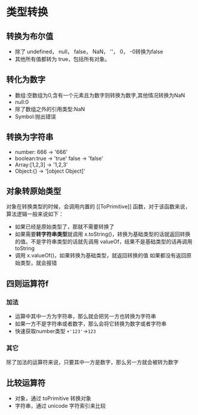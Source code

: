# 类型转换
## 转换为布尔值
* 除了 undefined， null， false， NaN， ''， 0， -0转换为false
* 其他所有值都转为 true，包括所有对象。

## 转化为数字
* 数组:空数组为0,含有一个元素且为数字则转换为数字,其他情况转换为NaN
* null:0
* 除了数组之外的引用类型:NaN
* Symbol:抛出错误
## 转换为字符串
* number: 666 -> '666'
* boolean:true -> 'true' false -> 'false'
* Array:[1,2,3] -> '1,2,3'
* Object:{} -> '[object Object]'


## 对象转原始类型
对象在转换类型的时候，会调用内置的 [[ToPrimitive]] 函数，对于该函数来说，算法逻辑一般来说如下：

* 如果已经是原始类型了，那就不需要转换了
* 如果需要**转字符串类型**就调用 x.toString()，转换为基础类型的话就返回转换的值。不是字符串类型的话就先调用 valueOf，结果不是基础类型的话再调用 toString
* 调用 x.valueOf()，如果转换为基础类型，就返回转换的值
如果都没有返回原始类型，就会报错

## 四则运算符f
### 加法
* 运算中其中一方为字符串，那么就会把另一方也转换为字符串
* 如果一方不是字符串或者数字，那么会将它转换为数字或者字符串
* 快速获取number类型 ``+'123'``->``123``
### 其它
除了加法的运算符来说，只要其中一方是数字，那么另一方就会被转为数字

## 比较运算符
* 对象，通过 toPrimitive 转换对象
* 字符串，通过 unicode 字符索引来比较